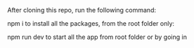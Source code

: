 After cloning this repo, run the following command:

npm i to install all the packages, from the root folder only:

npm run dev to start all the app from root folder or by going in
